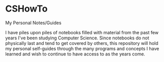 # CSHowTo
My Personal Notes/Guides

I have piles upon piles of notebooks filled with material from the past few years I've been studying Computer Science. Since notebooks do not physically last and tend to get covered by others, this repository will hold my personal self-guides through the many programs and concepts I have learned and wish to continue to have access to as the years come. 
